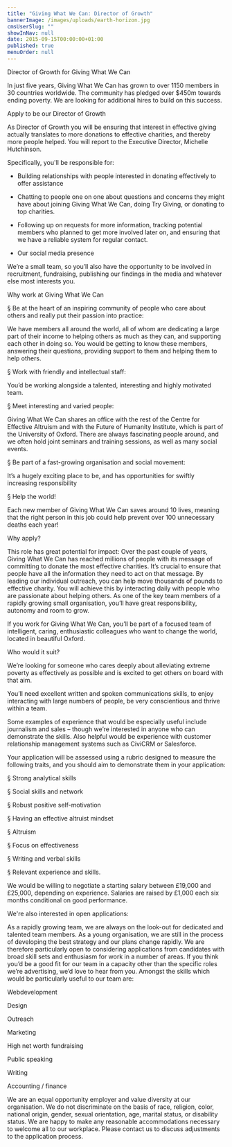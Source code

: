 ```yaml
---
title: "Giving What We Can: Director of Growth"
bannerImage: /images/uploads/earth-horizon.jpg
cmsUserSlug: ""
showInNav: null
date: 2015-09-15T00:00:00+01:00
published: true
menuOrder: null
---
```


  Director of Growth for Giving What We Can

In just five years, Giving What We Can has grown to over 1150 members in 30 countries worldwide. The community has pledged over $450m towards ending poverty. We are looking for additional hires to build on this success.

  
Apply to be our Director of Growth

  
As Director of Growth you will be ensuring that interest in effective giving actually translates to more donations to effective charities, and thereby more people helped. You will report to the Executive Director, Michelle Hutchinson.

Specifically, you'll be responsible for:

- Building relationships with people interested in donating effectively to offer assistance

- Chatting to people one on one about questions and concerns they might have about joining Giving What We Can, doing Try Giving, or donating to top charities.

- Following up on requests for more information, tracking potential members who planned to get more involved later on, and ensuring that we have a reliable system for regular contact.

- Our social media presence

We&rsquo;re a small team, so you&rsquo;ll also have the opportunity to be involved in recruitment, fundraising, publishing our findings in the media and whatever else most interests you.

Why work at Giving What We Can

§ Be at the heart of an inspiring community of people who care about others and really put their passion into practice:

We have members all around the world, all of whom are dedicating a large part of their income to helping others as much as they can, and supporting each other in doing so. You would be getting to know these members, answering their questions, providing support to them and helping them to help others.

§ Work with friendly and intellectual staff:

You&rsquo;d be working alongside a talented, interesting and highly motivated team.

§ Meet interesting and varied people:

Giving What We Can shares an office with the rest of the Centre for Effective Altruism and with the Future of Humanity Institute, which is part of the University of Oxford. There are always fascinating people around, and we often hold joint seminars and training sessions, as well as many social events.

§ Be part of a fast-growing organisation and social movement:

It&rsquo;s a hugely exciting place to be, and has opportunities for swiftly increasing responsibility

§ Help the world!

Each new member of Giving What We Can saves around 10 lives, meaning that the right person in this job could help prevent over 100 unnecessary deaths each year!

Why apply?

This role has great potential for impact: Over the past couple of years, Giving What We Can has reached millions of people with its message of committing to donate the most effective charities. It&rsquo;s crucial to ensure that people have all the information they need to act on that message. By leading our individual outreach, you can help move thousands of pounds to effective charity. You will achieve this by interacting daily with people who are passionate about helping others. As one of the key team members of a rapidly growing small organisation, you&rsquo;ll have great responsibility, autonomy and room to grow.

If you work for Giving What We Can, you&rsquo;ll be part of a focused team of intelligent, caring, enthusiastic colleagues who want to change the world, located in beautiful Oxford.

Who would it suit?

We&rsquo;re looking for someone who cares deeply about alleviating extreme poverty as effectively as possible and is excited to get others on board with that aim.

You&rsquo;ll need excellent written and spoken communications skills, to enjoy interacting with large numbers of people, be very conscientious and thrive within a team.

Some examples of experience that would be especially useful include journalism and sales – though we&rsquo;re interested in anyone who can demonstrate the skills. Also helpful would be experience with customer relationship management systems such as CiviCRM or Salesforce.

Your application will be assessed using a rubric designed to measure the following traits, and you should aim to demonstrate them in your application:

   
§ Strong analytical skills

§ Social skills and network

§ Robust positive self-motivation

§ Having an effective altruist mindset

§ Altruism

§ Focus on effectiveness

§ Writing and verbal skills

§ Relevant experience and skills.

We would be willing to negotiate a starting salary between £19,000 and £25,000, depending on experience. Salaries are raised by £1,000 each six months conditional on good performance.

  
  
We're also interested in open applications:

  
As a rapidly growing team, we are always on the look-out for dedicated and talented team members. As a young organisation, we are still in the process of developing the best strategy and our plans change rapidly. We are therefore particularly open to considering applications from candidates with broad skill sets and enthusiasm for work in a number of areas. If you think you&rsquo;d be a good fit for our team in a capacity other than the specific roles we&rsquo;re advertising, we&rsquo;d love to hear from you. Amongst the skills which would be particularly useful to our team are:

Webdevelopment

Design

Outreach

Marketing

High net worth fundraising

Public speaking

Writing

Accounting / finance

We are an equal opportunity employer and value diversity at our organisation. We do not discriminate on the basis of race, religion, color, national origin, gender, sexual orientation, age, marital status, or disability status. We are happy to make any reasonable accommodations necessary to welcome all to our workplace. Please contact us to discuss adjustments to the application process. 

  
  
  
  
  
  
  
